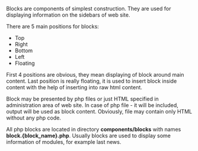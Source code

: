 Blocks are components of simplest construction. They are used for displaying information on the sidebars of web site.

There are 5 main positions for blocks:
* Top
* Right
* Bottom
* Left
* Floating

First 4 positions are obvious, they mean displaying of block around main content. Last position is really floating, it is used to insert block inside content with the help of inserting **<!--block#{block_num_here}-->** into raw html content.

Block may be presented by php files or just HTML specified in administration area of web site. In case of php file - it will be included, output will be used as block content. Obviously, file may contain only HTML without any php code.

All php blocks are located in directory **components/blocks** with names **block.{block_name}.php**. Usually blocks are used to display some information of modules, for example last news.